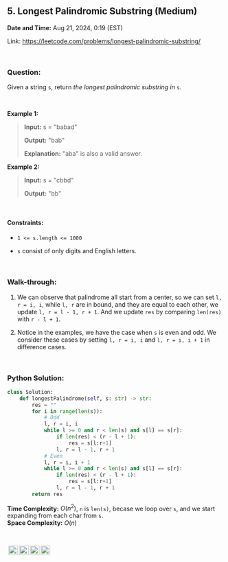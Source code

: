 ## 5. Longest Palindromic Substring (Medium)
**Date and Time:** Aug 21, 2024, 0:19 (EST)

Link: https://leetcode.com/problems/longest-palindromic-substring/

<br>

### Question:
Given a string `s`, return _the longest palindromic substring in_ `s`.

<br>

**Example 1:**
> **Input:** s = "babad"
> 
> **Output:** "bab"
>
> **Explanation:** "aba" is also a valid answer.

**Example 2:**
> **Input:** s = "cbbd"
> 
> **Output:** "bb"

<br>

#### Constraints:
* `1 <= s.length <= 1000`

* `s` consist of only digits and English letters.

<br>

### Walk-through: 
1. We can observe that palindrome all start from a center, so we can set `l, r = i, i`, while `l, r` are in bound, and they are equal to each other, we update `l, r = l - 1, r + 1`. And we update `res` by comparing `len(res)` with `r - l + 1`.

2. Notice in the examples, we have the case when `s` is even and odd. We consider these cases by setting `l, r = i, i` and `l, r = i, i + 1` in difference cases. 

<br>

### Python Solution:
```python
class Solution:
    def longestPalindrome(self, s: str) -> str:
        res = ""
        for i in range(len(s)):
            # Odd
            l, r = i, i
            while l >= 0 and r < len(s) and s[l] == s[r]:
                if len(res) < (r - l + 1):
                    res = s[l:r+1]
                l, r = l - 1, r + 1
            # Even
            l, r = i, i + 1
            while l >= 0 and r < len(s) and s[l] == s[r]:
                if len(res) < (r - l + 1):
                    res = s[l:r+1]
                l, r = l - 1, r + 1
        return res
```
**Time Complexity:** $O(n^2)$, `n` is `len(s)`, becase we loop over `s`, and we start expanding from each char from `s`. <br>
**Space Complexity:** $O(n)$

<br>

<img style="height:22px!important;margin-left:3px;vertical-align:text-bottom;" src="https://mirrors.creativecommons.org/presskit/icons/cc.svg?ref=chooser-v1" alt="CC BY-NC-SA" title="CC BY-NC-SA"><img style="height:22px!important;margin-left:3px;vertical-align:text-bottom;" src="https://mirrors.creativecommons.org/presskit/icons/by.svg?ref=chooser-v1" alt="BY: credit must be given to the creator" title="BY: credit must be given to the creator"><img style="height:22px!important;margin-left:3px;vertical-align:text-bottom;" src="https://mirrors.creativecommons.org/presskit/icons/nc.svg?ref=chooser-v1" alt="NC: Only noncommercial uses of the work are permitted" title="NC: Only noncommercial uses of the work are permitted"><img style="height:22px!important;margin-left:3px;vertical-align:text-bottom;" src="https://mirrors.creativecommons.org/presskit/icons/sa.svg?ref=chooser-v1" alt="SA: Adaptations must be shared under the same terms" title="SA: Adaptations must be shared under the same terms">